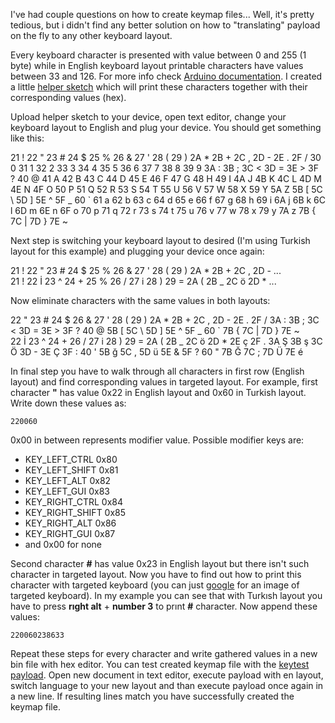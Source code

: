 I've had couple questions on how to create keymap files...  Well, it's 
pretty tedious, but i didn't find any better solution on how to 
"translating" payload on the fly to any other keyboard layout.

Every keyboard character is presented with value between 0 and 255 (1 
byte) while in English keyboard layout printable characters have values between 33 and 126. For more info check [Arduino documentation](https://www.arduino.cc/reference/en/language/functions/usb/keyboard/). I created a little [helper sketch](https://github.com/mharjac/bad_ducky/blob/master/keydumper/keydumper.ino) which will print these characters together with their corresponding values (hex). 

Upload helper sketch to your device, open text editor, change your 
keyboard layout to English and plug your device. You should get something like this:

21 ! 22 " 23 # 24 $ 25 % 26 & 27 ' 28 ( 29 ) 2A * 2B + 2C , 2D - 2E . 2F / 30 0 31 1 32 2 33 3 34 4 35 5 36 6 37 7 38 8 39 9 3A : 3B ; 3C < 3D = 3E > 3F ? 40 @ 41 A 42 B 43 C 44 D 45 E 46 F 47 G 48 H 49 I 4A J 4B K 4C L 4D M 4E N 4F O 50 P 51 Q 52 R 53 S 54 T 55 U 56 V 57 W 58 X 59 Y 5A Z 5B [ 5C \ 5D ] 5E ^ 5F _ 60 ` 61 a 62 b 63 c 64 d 65 e 66 f 67 g 68 h 69 i 6A j 6B k 6C l 6D m 6E n 6F o 70 p 71 q 72 r 73 s 74 t 75 u 76 v 77 w 78 x 79 y 7A z 7B { 7C | 7D } 7E ~ 

Next step is switching your keyboard layout to desired (I'm using Turkish layout for this example) and plugging your device once again:

21 ! 22 " 23 # 24 $ 25 % 26 & 27 ' 28 ( 29 ) 2A * 2B + 2C , 2D - ...   
21 ! 22 İ 23 ^ 24 + 25 % 26 / 27 i 28 ) 29 = 2A ( 2B _ 2C ö 2D * ...

Now eliminate characters with the same values in both layouts:

22 " 23 # 24 $ 26 & 27 ' 28 ( 29 ) 2A * 2B + 2C , 2D - 2E . 2F / 3A : 3B ; 3C < 3D = 3E > 3F ? 40 @ 5B [ 5C \ 5D ] 5E ^ 5F _ 60 ` 7B { 7C | 7D } 7E ~  
22 İ 23 ^ 24 + 26 / 27 i 28 ) 29 = 2A ( 2B _ 2C ö 2D * 2E ç 2F . 3A Ş 3B ş 3C Ö 3D - 3E Ç 3F : 40 ' 5B ğ 5C , 5D ü 5E & 5F ? 60 " 7B Ğ 7C ; 7D Ü 7E é 

In final step you have to walk through all characters in first row 
(English layout) and find corresponding values in targeted layout. For 
example, first character **"** has value 0x22 in English layout and 0x60 in 
Turkish layout. Write down these values as:

`220060`

0x00 in between represents modifier value. Possible modifier keys are:

* KEY_LEFT_CTRL 0x80
* KEY_LEFT_SHIFT 0x81
* KEY_LEFT_ALT 0x82
* KEY_LEFT_GUI 0x83
* KEY_RIGHT_CTRL 0x84
* KEY_RIGHT_SHIFT 0x85
* KEY_RIGHT_ALT 0x86
* KEY_RIGHT_GUI 0x87
* and 0x00 for none

Second character **#** has value 0x23 in English layout but there isn't 
such character in targeted layout. Now you have to find out how to 
print this character with targeted keyboard (you can just [google](https://www.google.hr/search?q=turkish+keyboard+layout&source=lnms&tbm=isch&sa=X&ved=0ahUKEwid0dbC0aDaAhWP2qQKHW2uB5IQ_AUICigB&biw=1544&bih=773) for an 
image of targeted keyboard). In my example you can see that with Turkısh layout you have to press **rıght alt** + **number 3** to prınt **#** character. Now append these values:

`220060238633`

Repeat these steps for every character and write gathered values in a new bin file with hex editor. You can test created keymap file with the [keytest payload](https://github.com/mharjac/bad_ducky/blob/master/keydumper/keytest.txt). Open new document in text editor, execute payload with en layout, switch language to your new layout and than execute payload once again in a new line. If resulting lines match you have successfully created the keymap file. 

